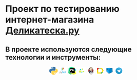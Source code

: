 # Проект по тестированию интернет-магазина [Деликатеска.ру](https://www.delikateska.ru/)

## В проекте используются следующие технологии и инструменты:
<p align="center">
<img width="5%" title="Python" src="https://github.com/MatyukhaQA/delikateska-ui-test-project/blob/master/resources/python.png">
<img width="5%" title="Pytest" src="https://github.com/MatyukhaQA/delikateska-ui-test-project/blob/master/resources/pytest.png">
<img width="5%" title="PyCharm" src="https://github.com/MatyukhaQA/delikateska-ui-test-project/blob/master/resources/pycharm.png">
<img width="5%" title="Selene" src="https://github.com/MatyukhaQA/delikateska-ui-test-project/blob/master/resources/selene.png">
<img width="5%" title="Jenkins" src="https://github.com/MatyukhaQA/delikateska-ui-test-project/blob/master/resources/jenkins.svg">
<img width="5%" title="Allure Report" src="https://github.com/MatyukhaQA/delikateska-ui-test-project/blob/master/resources/allure.svg">
<img width="5%" title="Selenoid" src="https://github.com/MatyukhaQA/delikateska-ui-test-project/blob/master/resources/Selenoid.svg">
<img width="5%" title="Telegram" src="https://github.com/MatyukhaQA/delikateska-ui-test-project/blob/master/resources/tg.svg">
</p>